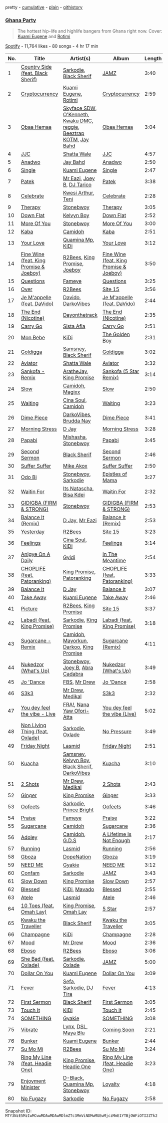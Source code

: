 pretty - [cumulative](/playlists/cumulative/37i9dQZF1DX7t977T5F4kQ.md) - [plain](/playlists/plain/37i9dQZF1DX7t977T5F4kQ) - [githistory](https://github.githistory.xyz/mackorone/spotify-playlist-archive/blob/main/playlists/plain/37i9dQZF1DX7t977T5F4kQ)

### [Ghana Party](https://open.spotify.com/playlist/37i9dQZF1DX7t977T5F4kQ)

> The hottest hip\-life and highlife bangers from Ghana right now\.  Cover:  <a href="https://open.spotify.com/artist/0GGKrcPOlBkmBzQDf2Ogkl?si=BviskDqxQW\-iSertWWgiVA"> Kuami Eugene</a>  and  <a href="https://open.spotify.com/artist/1xBARhKI09ZTmeePVDWMCf?si=mhjY\-We8Rhe89DSFpam0KA"> Rotimi</a>

[Spotify](https://open.spotify.com/user/spotify) - 11,764 likes - 80 songs - 4 hr 17 min

| No. | Title | Artist(s) | Album | Length |
|---|---|---|---|---|
| 1 | [Country Side \(feat\. Black Sherif\)](https://open.spotify.com/track/0l5PUtqMNfggchPClxUBhS) | [Sarkodie](https://open.spotify.com/artist/01DTVE3KmoPogPZaOvMqO8), [Black Sherif](https://open.spotify.com/artist/2LiqbH7OhqP0yuaG8VL1wJ) | [JAMZ](https://open.spotify.com/album/4N96XJi7wu1B0ACzCgPLLc) | 3:40 |
| 2 | [Cryptocurrency](https://open.spotify.com/track/4QdeLIxAqo8Dh5vUNpK0Vp) | [Kuami Eugene](https://open.spotify.com/artist/0GGKrcPOlBkmBzQDf2Ogkl), [Rotimi](https://open.spotify.com/artist/1xBARhKI09ZTmeePVDWMCf) | [Cryptocurrency](https://open.spotify.com/album/03gi4AddTZUCQwJnsDnexz) | 2:59 |
| 3 | [Obaa Hemaa](https://open.spotify.com/track/5ngy0dLyezwaO15C51TrMB) | [Skyface SDW](https://open.spotify.com/artist/4R4KEZSjfEuuLyyqTiTVtG), [O'Kenneth](https://open.spotify.com/artist/3EyOT8FSuINDoWYHfm8TIM), [Kwaku DMC](https://open.spotify.com/artist/4gP93834jVbocef9R42gQz), [reggie](https://open.spotify.com/artist/08gM7TMuG3DTBmWUuH0w8T), [Beeztrap KOTM](https://open.spotify.com/artist/39IXXExWT64CmkWwkO2ANn), [Jay Bahd](https://open.spotify.com/artist/0Q7yvULFrthrEzwtn5hRcw) | [Obaa Hemaa](https://open.spotify.com/album/0FhtqISRyEGe6YVxjySqN9) | 3:04 |
| 4 | [JJC](https://open.spotify.com/track/5DuZrfanbwiEtmU7ZDXaX0) | [Shatta Wale](https://open.spotify.com/artist/42q0rYXtR561ypg1Fcw1PI) | [JJC](https://open.spotify.com/album/4vr2gkRB2OYFzdbAr8sPqN) | 4:57 |
| 5 | [Anadwo](https://open.spotify.com/track/28kK6tGNpEVpBYiyu6dot1) | [Jay Bahd](https://open.spotify.com/artist/0Q7yvULFrthrEzwtn5hRcw) | [Anadwo](https://open.spotify.com/album/5NTCRsZ3s9YSUPi9QiGRuh) | 2:50 |
| 6 | [Single](https://open.spotify.com/track/6N45YY6tHC0DNeAdXS43fe) | [Kuami Eugene](https://open.spotify.com/artist/0GGKrcPOlBkmBzQDf2Ogkl) | [Single](https://open.spotify.com/album/1yszAI0O53HKBjyrR8l2fi) | 2:47 |
| 7 | [Patek](https://open.spotify.com/track/3Ry6M5to0EblssBg3pfJt8) | [Mr Eazi](https://open.spotify.com/artist/4TAoP0f9OuWZUesao43xUW), [Joey B](https://open.spotify.com/artist/7ACLUXo71FsLZaKMOPDnEJ), [DJ Tarico](https://open.spotify.com/artist/33CYyUywVRqTra6IdaQ35H) | [Patek](https://open.spotify.com/album/2LQzJSGVHLyIJX8rGUlhU0) | 3:38 |
| 8 | [Celebrate](https://open.spotify.com/track/0UUczvIt4oAghLNuY8WSEA) | [Kwesi Arthur](https://open.spotify.com/artist/52iM1kP5BpnLypZ0VtrpyY), [Teni](https://open.spotify.com/artist/3ukrG1BmfEiuo0KDj8YTTS) | [Celebrate](https://open.spotify.com/album/1DjCbRACl4Q9bLtT0hhiIF) | 2:28 |
| 9 | [Therapy](https://open.spotify.com/track/1qIATFQg93M6KvhPh9QSNc) | [Stonebwoy](https://open.spotify.com/artist/2ayt5jDUuTCpoTG7sHSvuq) | [Therapy](https://open.spotify.com/album/5HTQ5jXZYHmG0rsYpABqGp) | 3:05 |
| 10 | [Down Flat](https://open.spotify.com/track/0eqmxkeJHQs3mdOEFluYXB) | [Kelvyn Boy](https://open.spotify.com/artist/5Oq2X3BjCbFKPex2GVSDpy) | [Down Flat](https://open.spotify.com/album/6eeaFgahrUj7bPRyLkPuAV) | 2:52 |
| 11 | [More Of You](https://open.spotify.com/track/0bVugkWRfHhHLPfFFVkHpL) | [Stonebwoy](https://open.spotify.com/artist/2ayt5jDUuTCpoTG7sHSvuq) | [More Of You](https://open.spotify.com/album/4TLRQqrw55Rq7SFoA3OHic) | 3:00 |
| 12 | [Kaba](https://open.spotify.com/track/0JxMcsYDw5m5fSunh11kqj) | [Camidoh](https://open.spotify.com/artist/6Z9Xe5mjocmPOhz2TLNrAi) | [Kaba](https://open.spotify.com/album/7DsT04iHohIn3H4abcSZjH) | 2:51 |
| 13 | [Your Love](https://open.spotify.com/track/3XneWWuWUAVFX1eORrKGsX) | [Quamina Mp](https://open.spotify.com/artist/7lv12RUXorFKjX5hKtNwUw), [KiDi](https://open.spotify.com/artist/14PimM6ohO2gYftuwTam9V) | [Your Love](https://open.spotify.com/album/1onYHTZJIWJzD53WBWD1W8) | 3:12 |
| 14 | [Fine Wine \(feat\. King Promise & Joeboy\)](https://open.spotify.com/track/3E3WIVDBt4rX4N2kRrwSah) | [R2Bees](https://open.spotify.com/artist/0LFsP7WPfu5inz9a1amcE4), [King Promise](https://open.spotify.com/artist/4tIKaxUmpXzshok2yCnwdf), [Joeboy](https://open.spotify.com/artist/1XavfPKBpNjkOfxHINlMHF) | [Fine Wine \(feat\. King Promise & Joeboy\)](https://open.spotify.com/album/3f6FbIilED8NakLgcWAhqi) | 3:50 |
| 15 | [Questions](https://open.spotify.com/track/2UyyeyrMMa6xeLTahzJ3WY) | [Fameye](https://open.spotify.com/artist/3qzyWumjTf8agsBgNTkx7L) | [Questions](https://open.spotify.com/album/09qtruWBuFM1j91UfI7xHz) | 3:25 |
| 16 | [Over](https://open.spotify.com/track/22RZSNHtfaNLTz1rOeAe5B) | [R2Bees](https://open.spotify.com/artist/0LFsP7WPfu5inz9a1amcE4) | [Site 15](https://open.spotify.com/album/4uI60dVqyZ6pVU36oUb0j2) | 3:56 |
| 17 | [Je M'appelle \(feat\. DaVido\)](https://open.spotify.com/track/45JfxtSUnkb9e4r0MBYqfK) | [Davido](https://open.spotify.com/artist/0Y3agQaa6g2r0YmHPOO9rh), [DarkoVibes](https://open.spotify.com/artist/5a3kizlLAxR0P6qZEti8T8) | [Je M'appelle \(feat\. DaVido\)](https://open.spotify.com/album/56qzuXPxeJKnmmOlZFQeUo) | 2:44 |
| 18 | [The End \(Nicotine\)](https://open.spotify.com/track/5l1DdcMPmSbN3qfTDbArj8) | [Dayonthetrack](https://open.spotify.com/artist/7vsaQwuPAG2PSWPVitnXrc) | [The End \(Nicotine\)](https://open.spotify.com/album/1655zT6VbJkNL5UJPCr4NS) | 2:35 |
| 19 | [Carry Go](https://open.spotify.com/track/25q4sk7mFORsQ3Kn6bqUbO) | [Sista Afia](https://open.spotify.com/artist/62sda22OXnPueH8d35gZKf) | [Carry Go](https://open.spotify.com/album/4Cbo0e74MIwXeqEFSg4GAz) | 2:51 |
| 20 | [Mon Bebe](https://open.spotify.com/track/2QQk94CGXfsO5J6k6im7Jw) | [KiDi](https://open.spotify.com/artist/14PimM6ohO2gYftuwTam9V) | [The Golden Boy](https://open.spotify.com/album/7sX992U7KTu4up4jW1LEPX) | 2:31 |
| 21 | [Goldigga](https://open.spotify.com/track/3pPxul1nGW600lvqFdBcLg) | [Samsney](https://open.spotify.com/artist/1RaVe8wzZ1DnL6fcAf1x2g), [Black Sherif](https://open.spotify.com/artist/1GjyutvlWkLC5woI2mDrgE) | [Goldigga](https://open.spotify.com/album/4MUkSTaa9xxyeXdAB6geiO) | 3:02 |
| 22 | [Aviator](https://open.spotify.com/track/4A8AbyQOQWbeqAiXLyf1ke) | [Shatta Wale](https://open.spotify.com/artist/42q0rYXtR561ypg1Fcw1PI) | [Aviator](https://open.spotify.com/album/5VI1VyyLgDgYSm3wNRpaKx) | 3:32 |
| 23 | [Sankofa \- Remix](https://open.spotify.com/track/0CmnXFWyp6lBVhEXYzLWa9) | [AratheJay](https://open.spotify.com/artist/2d8z61cS6XfaDDv5tbDOWN), [King Promise](https://open.spotify.com/artist/4tIKaxUmpXzshok2yCnwdf) | [Sankofa \(5 Star Remix\)](https://open.spotify.com/album/7vuWMKZUPRYEy5YWdloX5K) | 3:14 |
| 24 | [Slow](https://open.spotify.com/track/5e5Be8E42zERy5Y3k65wyo) | [Camidoh](https://open.spotify.com/artist/6Z9Xe5mjocmPOhz2TLNrAi), [Magixx](https://open.spotify.com/artist/0rskhjcLm5BxjwZDRs4142) | [Slow](https://open.spotify.com/album/0GNeksC7xMQxGc9z4Y6rpL) | 2:50 |
| 25 | [Waiting](https://open.spotify.com/track/4GfP6pgJtCpov1AH3DzCuf) | [Cina Soul](https://open.spotify.com/artist/16REP6XG1GtI5DBCrUF8fO), [Camidoh](https://open.spotify.com/artist/6Z9Xe5mjocmPOhz2TLNrAi) | [Waiting](https://open.spotify.com/album/6pAQ4Fxuk9b4uymswdIJ3z) | 3:23 |
| 26 | [Dime Piece](https://open.spotify.com/track/6bgjMZChZYKtzs8XphG5it) | [DarkoVibes](https://open.spotify.com/artist/5a3kizlLAxR0P6qZEti8T8), [Brudda Nay](https://open.spotify.com/artist/3NMrMxQ07cD29ZJfgwolzV) | [Dime Piece](https://open.spotify.com/album/2EkyJfTgda1FKQUdSl7Y1Y) | 3:41 |
| 27 | [Morning Stress](https://open.spotify.com/track/7b1g8V4WA0BEnWBkHv85RW) | [D Jay](https://open.spotify.com/artist/1DETxFJht1YtCqi6EpmDxs) | [Morning Stress](https://open.spotify.com/album/35ymxF17RFfoEdQ4KqlBzc) | 3:28 |
| 28 | [Papabi](https://open.spotify.com/track/0u1w6JiN1ApGtWwDLXY2dD) | [Mishasha](https://open.spotify.com/artist/2X8BDJoWGo3VkrzPy2fN7W), [Stonebwoy](https://open.spotify.com/artist/2ayt5jDUuTCpoTG7sHSvuq) | [Papabi](https://open.spotify.com/album/09kaeUGlamtNLY21BAoREx) | 3:45 |
| 29 | [Second Sermon](https://open.spotify.com/track/6quFWbUf88BS0pWUNrwVCR) | [Black Sherif](https://open.spotify.com/artist/2LiqbH7OhqP0yuaG8VL1wJ) | [Second Sermon](https://open.spotify.com/album/1WtUCwDqTypySaG8c5yC8C) | 2:46 |
| 30 | [Suffer Suffer](https://open.spotify.com/track/1FEwkFQFOxdJLngkH7Jgao) | [Mike Akox](https://open.spotify.com/artist/4sdJBwV7eUY5d1BDpPPrIp) | [Suffer Suffer](https://open.spotify.com/album/3ZmxhUBvoUgzHbDh4xfmDq) | 2:50 |
| 31 | [Odo Bi](https://open.spotify.com/track/5vGmaVJOOzntsf8KFFI6wf) | [Stonebwoy](https://open.spotify.com/artist/2ayt5jDUuTCpoTG7sHSvuq), [Sarkodie](https://open.spotify.com/artist/01DTVE3KmoPogPZaOvMqO8) | [Epistles of Mama](https://open.spotify.com/album/7nnkIiGBMhqnTqwEEqvTrr) | 3:27 |
| 32 | [Waitin For](https://open.spotify.com/track/6kFjZz8XtsiUbdlxanK6uq) | [Its Natascha](https://open.spotify.com/artist/6r5nslEUXZRMW9qpxKvxV6), [Bisa Kdei](https://open.spotify.com/artist/4AN8jBgYwV1ieMsX1Ntxwc) | [Waitin For](https://open.spotify.com/album/3jWCEtHYZhmi8FGjLWCOf7) | 2:32 |
| 33 | [GIDIGBA \(FIRM & STRONG\)](https://open.spotify.com/track/3UH3DZZNIuUZ78VE2jDsO7) | [Stonebwoy](https://open.spotify.com/artist/2ayt5jDUuTCpoTG7sHSvuq) | [GIDIGBA \(FIRM & STRONG\)](https://open.spotify.com/album/0S6gW0pMAIxyt7yRvw6Qnw) | 2:53 |
| 34 | [Balance It \(Remix\)](https://open.spotify.com/track/3ImDVrkj2jO7QjR2Xw86w3) | [D Jay](https://open.spotify.com/artist/1DETxFJht1YtCqi6EpmDxs), [Mr Eazi](https://open.spotify.com/artist/4TAoP0f9OuWZUesao43xUW) | [Balance It \(Remix\)](https://open.spotify.com/album/1QUOtrtXpyLwLEqshG8b6m) | 2:53 |
| 35 | [Yesterday](https://open.spotify.com/track/2lw3bvokPAzxFWsfsWYoOH) | [R2Bees](https://open.spotify.com/artist/0LFsP7WPfu5inz9a1amcE4) | [Site 15](https://open.spotify.com/album/4uI60dVqyZ6pVU36oUb0j2) | 3:23 |
| 36 | [Feelings](https://open.spotify.com/track/3UYRNOw7cwUzIJmKCwjXEX) | [Cina Soul](https://open.spotify.com/artist/16REP6XG1GtI5DBCrUF8fO), [KiDi](https://open.spotify.com/artist/14PimM6ohO2gYftuwTam9V) | [Feelings](https://open.spotify.com/album/6uuL5ozmu2AopsmbKb7Qyq) | 3:14 |
| 37 | [Anigye On A Daily](https://open.spotify.com/track/1R8hIgoz8CTH9DpVA9Y6vZ) | [Gyidi](https://open.spotify.com/artist/3jY1C6F2eSZe6Sgo82Oeq6) | [In The Meantime](https://open.spotify.com/album/5iCBOhowLprsqqSBnLTQI4) | 2:54 |
| 38 | [CHOPLIFE \(feat\. Patoranking\)](https://open.spotify.com/track/5F5OkyidOWn8gj4vQhD7QM) | [King Promise](https://open.spotify.com/artist/4tIKaxUmpXzshok2yCnwdf), [Patoranking](https://open.spotify.com/artist/2hKQc001G7ggs3ZyxMdkGq) | [CHOPLIFE \(feat\. Patoranking\)](https://open.spotify.com/album/04UO0sJC1oRi1N8kpRKiWf) | 3:33 |
| 39 | [Balance It](https://open.spotify.com/track/5Wx88Xpkw3jipuWmfpa1JA) | [D Jay](https://open.spotify.com/artist/1DETxFJht1YtCqi6EpmDxs) | [Balance It](https://open.spotify.com/album/19H3D6ShaQ0aYDu3UAsijY) | 3:07 |
| 40 | [Take Away](https://open.spotify.com/track/3TbPmLDrVHWDaNboZjSHuK) | [Kuami Eugene](https://open.spotify.com/artist/0GGKrcPOlBkmBzQDf2Ogkl) | [Take Away](https://open.spotify.com/album/1G332MHTrv8gde5rXWMYRJ) | 2:46 |
| 41 | [Picture](https://open.spotify.com/track/3A2w2RbkpNnJpYUohOcOEf) | [R2Bees](https://open.spotify.com/artist/0LFsP7WPfu5inz9a1amcE4), [King Promise](https://open.spotify.com/artist/4tIKaxUmpXzshok2yCnwdf) | [Site 15](https://open.spotify.com/album/4uI60dVqyZ6pVU36oUb0j2) | 3:37 |
| 42 | [Labadi \(feat\. King Promise\)](https://open.spotify.com/track/25SWsMxuKg62xEMx7zb4iO) | [Sarkodie](https://open.spotify.com/artist/01DTVE3KmoPogPZaOvMqO8), [King Promise](https://open.spotify.com/artist/4tIKaxUmpXzshok2yCnwdf) | [Labadi \(feat\. King Promise\)](https://open.spotify.com/album/2JoRJuNZhren1c4hi5L8a4) | 3:18 |
| 43 | [Sugarcane \- Remix](https://open.spotify.com/track/3jWAkZ9nUbGzPDapyrAIw2) | [Camidoh](https://open.spotify.com/artist/6Z9Xe5mjocmPOhz2TLNrAi), [Mayorkun](https://open.spotify.com/artist/3DNCUaKdMZcMVJIS7yTskd), [Darkoo](https://open.spotify.com/artist/4QSTyDpxsKmv3UfavVUImR), [King Promise](https://open.spotify.com/artist/4tIKaxUmpXzshok2yCnwdf) | [Sugarcane \(Remix\)](https://open.spotify.com/album/6FFG2JGRrFJ00LS9DCIWwN) | 4:11 |
| 44 | [Nukedzor \(What's Up\)](https://open.spotify.com/track/0cKl5zPezLYU8c0F3MYvvT) | [Stonebwoy](https://open.spotify.com/artist/2ayt5jDUuTCpoTG7sHSvuq), [Joey B](https://open.spotify.com/artist/7ACLUXo71FsLZaKMOPDnEJ), [Abra Cadabra](https://open.spotify.com/artist/1ZHk8dteZz6Vi2HFp4hGoM) | [Nukedzor \(What's Up\)](https://open.spotify.com/album/3fplyRXqsCW1jRT2ytwJFU) | 3:49 |
| 45 | [Jo 'Dance](https://open.spotify.com/track/4ja7B6pvvdV0GKXzsDZR2C) | [FBS](https://open.spotify.com/artist/1WyucEnZDSMkVAxdhgnlUx), [Mr Drew](https://open.spotify.com/artist/4pW48O5XBTgEEJWfr8btdK) | [Jo 'Dance](https://open.spotify.com/album/5hVZsA0LOsty1GlQ1L0Oep) | 2:58 |
| 46 | [S3k3](https://open.spotify.com/track/29FGO8Iej8cr7R6WdoPDG7) | [Mr Drew](https://open.spotify.com/artist/4pW48O5XBTgEEJWfr8btdK), [Medikal](https://open.spotify.com/artist/0pPz4oYqGp2Co2Sx7ORiYL) | [S3k3](https://open.spotify.com/album/7JjgRBz9e6A2wLPTcjQVYn) | 2:32 |
| 47 | [You dey feel the vibe \- Live](https://open.spotify.com/track/7t1x7kxQgYlivT80SB2vtr) | [FRA!](https://open.spotify.com/artist/07Bkdyq0lzTh2ayKwd40HN), [Nana Yaw Ofori\-Atta](https://open.spotify.com/artist/1D6DzRCxKig1KCd4uDuHoL) | [You dey feel the vibe \(Live\)](https://open.spotify.com/album/4UqYudwW3SPIDtsWoHTcPa) | 5:02 |
| 48 | [Non Living Thing \(feat\. Oxlade\)](https://open.spotify.com/track/5Ky8pIlNDaSQtxfY45dqMw) | [Sarkodie](https://open.spotify.com/artist/01DTVE3KmoPogPZaOvMqO8), [Oxlade](https://open.spotify.com/artist/3WTrdbZU99dgTtt3ZkyamT) | [No Pressure](https://open.spotify.com/album/3yg34MqlH23DzPdIGFNwQU) | 3:49 |
| 49 | [Friday Night](https://open.spotify.com/track/4lFOrIFSya1i1cBHMUFve8) | [Lasmid](https://open.spotify.com/artist/3WDXKsCKcxJhvrvpdg5IGI) | [Friday Night](https://open.spotify.com/album/1ZWld3Y1lv9rvkEivSpXMO) | 2:51 |
| 50 | [Kuacha](https://open.spotify.com/track/2gQ4Z9XBBzDDi1EqhOj0K7) | [Samsney](https://open.spotify.com/artist/1RaVe8wzZ1DnL6fcAf1x2g), [Kelvyn Boy](https://open.spotify.com/artist/5Oq2X3BjCbFKPex2GVSDpy), [Black Sherif](https://open.spotify.com/artist/2LiqbH7OhqP0yuaG8VL1wJ), [DarkoVibes](https://open.spotify.com/artist/5a3kizlLAxR0P6qZEti8T8) | [Kuacha](https://open.spotify.com/album/3ZCBdU2KFy6VmvqAiS3bln) | 3:10 |
| 51 | [2 Shots](https://open.spotify.com/track/7D5teOLgUBiDS4LrKIVNGe) | [Mr Drew](https://open.spotify.com/artist/4pW48O5XBTgEEJWfr8btdK), [Medikal](https://open.spotify.com/artist/0pPz4oYqGp2Co2Sx7ORiYL) | [2 Shots](https://open.spotify.com/album/3swkn0bH9u7TWbO9Jfe0YD) | 2:43 |
| 52 | [Ginger](https://open.spotify.com/track/45soZFnFJ0JBR1Ahx3hhCF) | [King Promise](https://open.spotify.com/artist/4tIKaxUmpXzshok2yCnwdf) | [Ginger](https://open.spotify.com/album/1URFu4auayefM9X1rSMOh5) | 3:33 |
| 53 | [Oofeets](https://open.spotify.com/track/45RekOWSS4MBAvWPXPJNbr) | [Sarkodie](https://open.spotify.com/artist/01DTVE3KmoPogPZaOvMqO8), [Prince Bright](https://open.spotify.com/artist/4kybQvaEJGDlOo7ZsSjwPv) | [Oofeets](https://open.spotify.com/album/4YhDsLqC5mqUIYuNIdfM1y) | 3:46 |
| 54 | [Praise](https://open.spotify.com/track/6vuItm60bi4U9UOgvYanSp) | [Fameye](https://open.spotify.com/artist/3qzyWumjTf8agsBgNTkx7L) | [Praise](https://open.spotify.com/album/6Q59aB1v3sjwKWddsaLt9K) | 3:22 |
| 55 | [Sugarcane](https://open.spotify.com/track/7rfguZ7DWKbdB59gwP5V4i) | [Camidoh](https://open.spotify.com/artist/6Z9Xe5mjocmPOhz2TLNrAi) | [Sugarcane](https://open.spotify.com/album/2y8kLNrsi23YWGA7uHDXpp) | 2:36 |
| 56 | [Adoley](https://open.spotify.com/track/2IxaCE3hoNMs8k5wtCOK22) | [Camidoh](https://open.spotify.com/artist/6Z9Xe5mjocmPOhz2TLNrAi), [G.D.S](https://open.spotify.com/artist/1JJxXFiM6xyoaJecfqdgfx) | [A Lifetime Is Not Enough](https://open.spotify.com/album/5bfIeYx2TDqPNxjSQrQqrH) | 2:17 |
| 57 | [Running](https://open.spotify.com/track/1uf7mMivE88BQOU37b2DVR) | [Lasmid](https://open.spotify.com/artist/3WDXKsCKcxJhvrvpdg5IGI) | [Running](https://open.spotify.com/album/158FCU86rJzFqPJQnwVpEd) | 2:56 |
| 58 | [Gboza](https://open.spotify.com/track/6K9kZQF9mugqUJ47BWf1jL) | [DopeNation](https://open.spotify.com/artist/25vbw2Uw68Ny6ae7tekmky) | [Gboza](https://open.spotify.com/album/1xdEbTrHZcaRKs3gjLFVQ5) | 3:19 |
| 59 | [NEED ME](https://open.spotify.com/track/29tVTwzlKudGYkLOzbjAD3) | [Gyakie](https://open.spotify.com/artist/1zO1FWFxxNUCqUuGATxZQZ) | [NEED ME](https://open.spotify.com/album/0TTExlXyOA6Du5EF6T4T2e) | 3:12 |
| 60 | [Confam](https://open.spotify.com/track/5yu4sc1rWJzhMQk3l7SiHi) | [Sarkodie](https://open.spotify.com/artist/01DTVE3KmoPogPZaOvMqO8) | [JAMZ](https://open.spotify.com/album/4N96XJi7wu1B0ACzCgPLLc) | 3:43 |
| 61 | [Slow Down](https://open.spotify.com/track/06NG4AQXXeWnnODyUCC6ZU) | [King Promise](https://open.spotify.com/artist/4tIKaxUmpXzshok2yCnwdf) | [Slow Down](https://open.spotify.com/album/1M7aXbvLJZZU0tcW75opXe) | 2:57 |
| 62 | [Blessed](https://open.spotify.com/track/6CXRRCv2CM0bRn4RgmNR8J) | [KiDi](https://open.spotify.com/artist/14PimM6ohO2gYftuwTam9V), [Mavado](https://open.spotify.com/artist/0eezS9KmhdjGN436RdTIXu) | [Blessed](https://open.spotify.com/album/0WeSQZI8q1oY5FkCJh8sH7) | 2:55 |
| 63 | [Atele](https://open.spotify.com/track/0ODCrGAuV8iSgnI8aJLznB) | [Lasmid](https://open.spotify.com/artist/3WDXKsCKcxJhvrvpdg5IGI) | [Atele](https://open.spotify.com/album/5RZ1JeQvf9rTr772dR2Xa1) | 2:46 |
| 64 | [10 Toes \(feat\. Omah Lay\)](https://open.spotify.com/track/7JVUJLsVXysVpSWChbnz9I) | [King Promise](https://open.spotify.com/artist/4tIKaxUmpXzshok2yCnwdf), [Omah Lay](https://open.spotify.com/artist/5yOvAmpIR7hVxiS6Ls5DPO) | [5 Star](https://open.spotify.com/album/32Ls6JAwVZTbiRIyZ2H0lt) | 2:57 |
| 65 | [Kwaku the Traveller](https://open.spotify.com/track/7pXNFEzqeZB8rIbcFtYTop) | [Black Sherif](https://open.spotify.com/artist/2LiqbH7OhqP0yuaG8VL1wJ) | [Kwaku the Traveller](https://open.spotify.com/album/4ftrG1ro4ObsbNDKkYaZBR) | 3:05 |
| 66 | [Champagne](https://open.spotify.com/track/76aYqlXTeHaYMunCPkm3qZ) | [KiDi](https://open.spotify.com/artist/14PimM6ohO2gYftuwTam9V) | [Champagne](https://open.spotify.com/album/5JBbEJHvC8ux9kYGbdu0od) | 2:28 |
| 67 | [Mood](https://open.spotify.com/track/6MxDZfKKNsiYwescOFGyY0) | [Mr Drew](https://open.spotify.com/artist/4pW48O5XBTgEEJWfr8btdK) | [Mood](https://open.spotify.com/album/5bonVIdxHsDgtdmzdLzVSp) | 2:36 |
| 68 | [Eboso](https://open.spotify.com/track/0l0aDiPRoexmDiJum6ZycI) | [R2Bees](https://open.spotify.com/artist/0LFsP7WPfu5inz9a1amcE4) | [Eboso](https://open.spotify.com/album/7m5MA1XE7UUn2eoRBIWHzP) | 3:06 |
| 69 | [She Bad \(feat\. Oxlade\)](https://open.spotify.com/track/2sQtgfBy77UVwkSDcZF8S5) | [Sarkodie](https://open.spotify.com/artist/01DTVE3KmoPogPZaOvMqO8), [Oxlade](https://open.spotify.com/artist/3WTrdbZU99dgTtt3ZkyamT) | [JAMZ](https://open.spotify.com/album/4N96XJi7wu1B0ACzCgPLLc) | 5:00 |
| 70 | [Dollar On You](https://open.spotify.com/track/6ftfTiJhWNZskedEv5ZYM0) | [Kuami Eugene](https://open.spotify.com/artist/0GGKrcPOlBkmBzQDf2Ogkl) | [Dollar On You](https://open.spotify.com/album/2eZBiiR0ojio53AhwS3JPF) | 3:09 |
| 71 | [Fever](https://open.spotify.com/track/1wCjMz6bqdzVjpJWl45p9L) | [Sefa](https://open.spotify.com/artist/5yT8WK3cattPDWL3pzu8AI), [Sarkodie](https://open.spotify.com/artist/01DTVE3KmoPogPZaOvMqO8), [DJ Tira](https://open.spotify.com/artist/4FC2wXrDWr5lLCZeAUgfVn) | [Fever](https://open.spotify.com/album/70gNO57xq8Anipepibg32m) | 4:13 |
| 72 | [First Sermon](https://open.spotify.com/track/1eJ1pgxRJWi0LYPbS9CxS3) | [Black Sherif](https://open.spotify.com/artist/2LiqbH7OhqP0yuaG8VL1wJ) | [First Sermon](https://open.spotify.com/album/5U2r0XU9TAO8nASyLMC8GC) | 3:05 |
| 73 | [Touch It](https://open.spotify.com/track/3h3xeg5OGNYVM0U9rOAc6j) | [KiDi](https://open.spotify.com/artist/14PimM6ohO2gYftuwTam9V) | [Touch It](https://open.spotify.com/album/3VDgHI9zYEzSeH1dv8ij1c) | 2:45 |
| 74 | [SOMETHING](https://open.spotify.com/track/1s2FsIDYlX6nhQ6UXF4V2w) | [Gyakie](https://open.spotify.com/artist/1zO1FWFxxNUCqUuGATxZQZ) | [SOMETHING](https://open.spotify.com/album/3Qmuuv3vABDE0tTJ1vUO8D) | 3:08 |
| 75 | [Vibrate](https://open.spotify.com/track/4HThzBtkiSPncs7d3kEnTp) | [Lynx](https://open.spotify.com/artist/2CRAIABBJmFohN8CgSyWp2), [DSL](https://open.spotify.com/artist/0VmssGpE5BEED12qn6DJt5), [Maya Blu](https://open.spotify.com/artist/3CppyKARAo3Uldd5ZA04ye) | [Coming Soon](https://open.spotify.com/album/3F2XTxYypkPziaKfYcL0he) | 2:21 |
| 76 | [Bunker](https://open.spotify.com/track/430qeeo39VnjbC8aXIsEbS) | [Kuami Eugene](https://open.spotify.com/artist/0GGKrcPOlBkmBzQDf2Ogkl) | [Bunker](https://open.spotify.com/album/5opRh6RWjK3h9hPfcY68yn) | 2:44 |
| 77 | [Su Mo Mi](https://open.spotify.com/track/2VP9RsnRRp1UX8BagWcZkY) | [R2Bees](https://open.spotify.com/artist/0LFsP7WPfu5inz9a1amcE4) | [Su Mo Mi](https://open.spotify.com/album/4UYe6cZPLs6rTSl6F8ZNI4) | 3:24 |
| 78 | [Ring My Line \(feat\. Headie One\)](https://open.spotify.com/track/3zSxIsQe6ezMc1Xr8Fuvz4) | [King Promise](https://open.spotify.com/artist/4tIKaxUmpXzshok2yCnwdf), [Headie One](https://open.spotify.com/artist/6UCQYrcJ6wab6gnQ89OJFh) | [Ring My Line \(feat\. Headie One\)](https://open.spotify.com/album/4kQjfos3CoetMeTYxZoGxe) | 3:23 |
| 79 | [Enjoyment Minister](https://open.spotify.com/track/43V8TDkcCo2ehn1pOxVTkI) | [D\-Black](https://open.spotify.com/artist/1YCN7ZcxMajJ44nCjpf7gB), [Quamina Mp](https://open.spotify.com/artist/7lv12RUXorFKjX5hKtNwUw), [Stonebwoy](https://open.spotify.com/artist/2ayt5jDUuTCpoTG7sHSvuq) | [Loyalty](https://open.spotify.com/album/3NSn9lEh3zcn9hkNA0Stvg) | 4:18 |
| 80 | [No Fugazy](https://open.spotify.com/track/5CtmMSLSf9Y6JCc9RJLxSa) | [Sarkodie](https://open.spotify.com/artist/01DTVE3KmoPogPZaOvMqO8) | [No Fugazy](https://open.spotify.com/album/25mKwZuJQ0eD1Rl9BJ1WME) | 2:58 |

Snapshot ID: `MTY3NzE5MzIwMCwwMDAwMDAwMDlmZTc3MmViNDMwMGEwMjczMmE1YTBjOWFiOTI2ZTk2`
